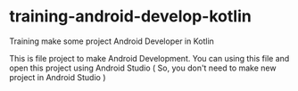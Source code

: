 # training-android-develop-kotlin
Training make some project Android Developer in Kotlin

This is file project to make Android Development.
You can using this file and open this project using Android Studio ( So, you don't need to make new project in Android Studio )